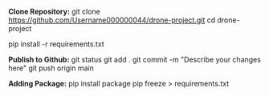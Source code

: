 **Clone Repository:**
git clone https://github.com/Username000000044/drone-project.git
cd drone-project

pip install -r requirements.txt

**Publish to Github:**
git status
git add .
git commit -m "Describe your changes here"
git push origin main

**Adding Package:**
pip install package
pip freeze > requirements.txt
